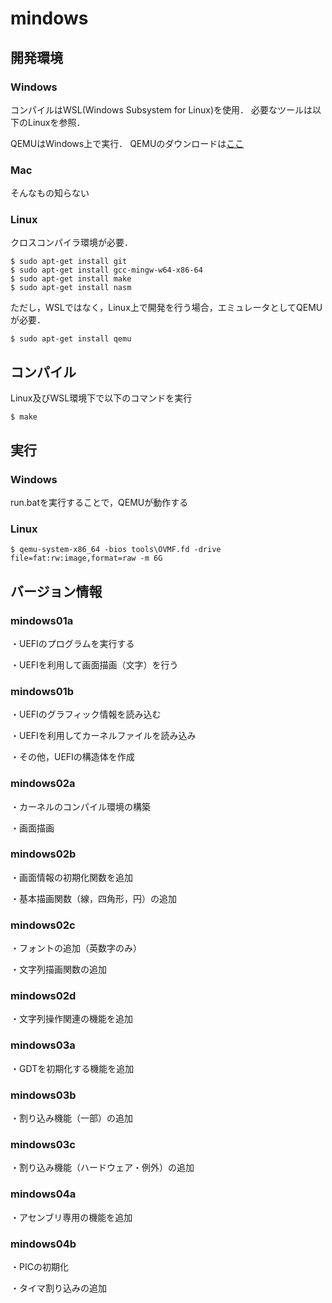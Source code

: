 # mindows
## 開発環境
### Windows
コンパイルはWSL(Windows Subsystem for Linux)を使用．
必要なツールは以下のLinuxを参照．

QEMUはWindows上で実行．
QEMUのダウンロードは[ここ](https://www.qemu.org)

### Mac
そんなもの知らない

### Linux
クロスコンパイラ環境が必要．

```
$ sudo apt-get install git
$ sudo apt-get install gcc-mingw-w64-x86-64
$ sudo apt-get install make
$ sudo apt-get install nasm
```

ただし，WSLではなく，Linux上で開発を行う場合，エミュレータとしてQEMUが必要．
```
$ sudo apt-get install qemu
```

## コンパイル
Linux及びWSL環境下で以下のコマンドを実行
```
$ make
```

## 実行
### Windows
run.batを実行することで，QEMUが動作する

### Linux
```
$ qemu-system-x86_64 -bios tools\OVMF.fd -drive file=fat:rw:image,format=raw -m 6G
```

## バージョン情報
### mindows01a
・UEFIのプログラムを実行する

・UEFIを利用して画面描画（文字）を行う

### mindows01b
・UEFIのグラフィック情報を読み込む

・UEFIを利用してカーネルファイルを読み込み

・その他，UEFIの構造体を作成

### mindows02a
・カーネルのコンパイル環境の構築

・画面描画


### mindows02b
・画面情報の初期化関数を追加

・基本描画関数（線，四角形，円）の追加

### mindows02c
・フォントの追加（英数字のみ）

・文字列描画関数の追加

### mindows02d
・文字列操作関連の機能を追加

### mindows03a
・GDTを初期化する機能を追加

### mindows03b
・割り込み機能（一部）の追加

### mindows03c
・割り込み機能（ハードウェア・例外）の追加

### mindows04a
・アセンブリ専用の機能を追加

### mindows04b
・PICの初期化

・タイマ割り込みの追加

